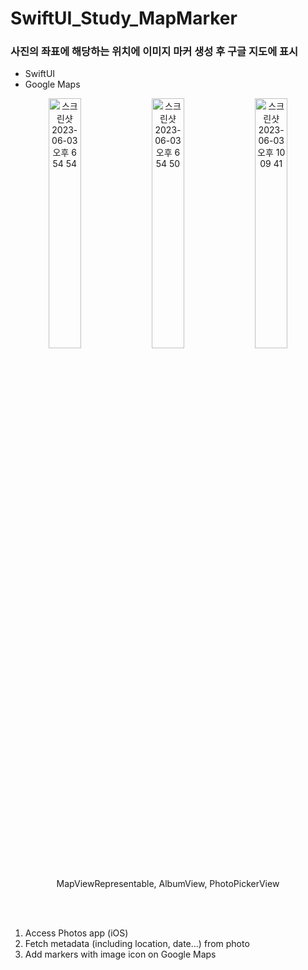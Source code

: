 # SwiftUI_Study_MapMarker

### 사진의 좌표에 해당하는 위치에 이미지 마커 생성 후 구글 지도에 표시
- SwiftUI
- Google Maps


<p align="center">
  <img width="32%" alt="스크린샷 2023-06-03 오후 6 54 54" src="https://github.com/JeongAYoo/SwiftUI_Study_MapMarker/assets/26922015/15d41159-03bf-4222-995e-1c4d179c0d74">
  <img width="32%" alt="스크린샷 2023-06-03 오후 6 54 50" src="https://github.com/JeongAYoo/SwiftUI_Study_MapMarker/assets/26922015/18491ba9-7e9a-4333-a32c-e018621fa44c">
  <img width="32%" alt="스크린샷 2023-06-03 오후 10 09 41" src="https://github.com/JeongAYoo/SwiftUI_Study_MapMarker/assets/26922015/6072c17e-c812-42ff-8d62-d5f2cac224fd">
  MapViewRepresentable, AlbumView, PhotoPickerView
</p>

<br></br>
1. Access Photos app (iOS)
2. Fetch metadata (including location, date...) from photo
3. Add markers with image icon on Google Maps

